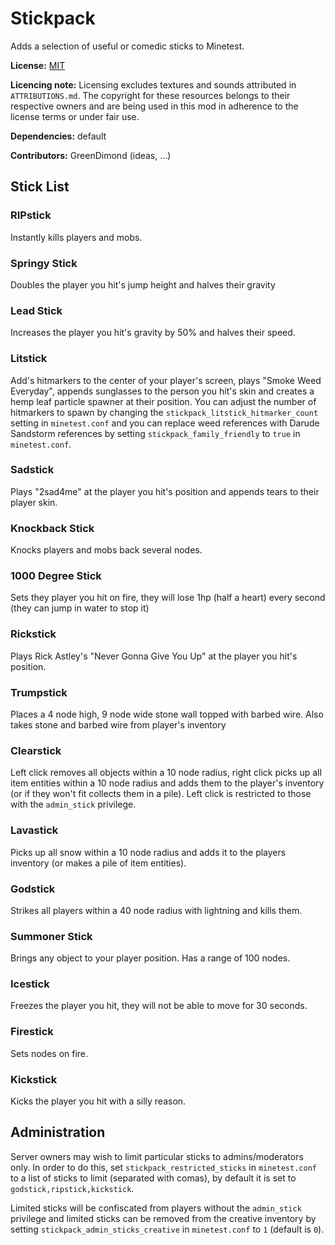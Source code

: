 # Stickpack
Adds a selection of useful or comedic sticks to Minetest.

**License:** [MIT](https://opensource.org/licenses/MIT)

**Licencing note:** Licensing excludes textures and sounds attributed in `ATTRIBUTIONS.md`. The copyright for these resources belongs to their respective owners and are being used in this mod in adherence to the license terms or under fair use.

**Dependencies:** default

**Contributors:** GreenDimond (ideas, ...)

## Stick List

### RIPstick
Instantly kills players and mobs.

### Springy Stick
Doubles the player you hit's jump height and halves their gravity

### Lead Stick
Increases the player you hit's gravity by 50% and halves their speed.

### Litstick
Add's hitmarkers to the center of your player's screen, plays "Smoke Weed Everyday", appends sunglasses to the person you hit's skin and creates a hemp leaf particle spawner at their position. You can adjust the number of hitmarkers to spawn by changing the `stickpack_litstick_hitmarker_count` setting in `minetest.conf` and you can replace weed references with Darude Sandstorm references by setting `stickpack_family_friendly` to `true` in `minetest.conf`.

### Sadstick
Plays "2sad4me" at the player you hit's position and appends tears to their player skin.

### Knockback Stick
Knocks players and mobs back several nodes.

### 1000 Degree Stick
Sets they player you hit on fire, they will lose 1hp (half a heart) every second (they can jump in water to stop it)

### Rickstick
Plays Rick Astley's "Never Gonna Give You Up" at the player you hit's position.

### Trumpstick
Places a 4 node high, 9 node wide stone wall topped with barbed wire. Also takes stone and barbed wire from player's inventory

### Clearstick
Left click removes all objects within a 10 node radius, right click picks up all item entities within a 10 node radius and adds them to the player's inventory (or if they won't fit collects them in a pile). Left click is restricted to those with the `admin_stick` privilege.

### Lavastick
Picks up all snow within a 10 node radius and adds it to the players inventory (or makes a pile of item entities).

### Godstick
Strikes all players within a 40 node radius with lightning and kills them.

### Summoner Stick
Brings any object to your player position. Has a range of 100 nodes.

### Icestick
Freezes the player you hit, they will not be able to move for 30 seconds.

### Firestick
Sets nodes on fire.

### Kickstick
Kicks the player you hit with a silly reason.

## Administration
Server owners may wish to limit particular sticks to admins/moderators only. In order to do this, set `stickpack_restricted_sticks` in `minetest.conf` to a list of sticks to limit (separated with comas), by default it is set to `godstick,ripstick,kickstick`.

Limited sticks will be confiscated from players without the `admin_stick` privilege and limited sticks can be removed from the creative inventory by setting `stickpack_admin_sticks_creative` in `minetest.conf` to `1` (default is `0`).
